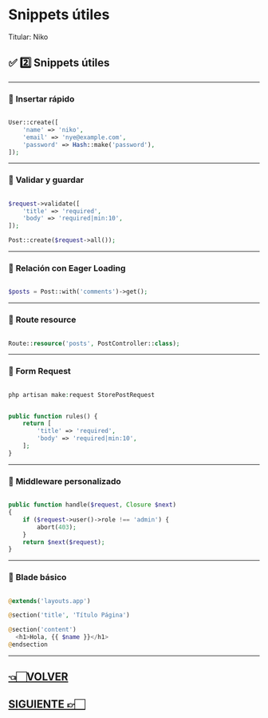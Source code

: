 # Snippets útiles

Titular: Niko

## ✅ **2️⃣ Snippets útiles**

---

### 📌 **Insertar rápido**

```php

User::create([
    'name' => 'niko',
    'email' => 'nye@example.com',
    'password' => Hash::make('password'),
]);

```

---

### 📌 **Validar y guardar**

```php

$request->validate([
    'title' => 'required',
    'body' => 'required|min:10',
]);

Post::create($request->all());

```

---

### 📌 **Relación con Eager Loading**

```php

$posts = Post::with('comments')->get();

```

---

### 📌 **Route resource**

```php

Route::resource('posts', PostController::class);

```

---

### 📌 **Form Request**

```php

php artisan make:request StorePostRequest

```

```php

public function rules() {
    return [
        'title' => 'required',
        'body' => 'required|min:10',
    ];
}

```

---

### 📌 **Middleware personalizado**

```php

public function handle($request, Closure $next)
{
    if ($request->user()->role !== 'admin') {
        abort(403);
    }
    return $next($request);
}

```

---

### 📌 **Blade básico**

```php

@extends('layouts.app')

@section('title', 'Título Página')

@section('content')
  <h1>Hola, {{ $name }}</h1>
@endsection

```

---

## [👈🏻VOLVER](Lista%20ra%CC%81pida%20de%20comandos%20227d9e22edae801aad3de099af77bb7e.md)

## [SIGUIENTE 👉🏻](Consejos%20de%20produccio%CC%81n%20227d9e22edae805faa86fe348477ffa5.md)